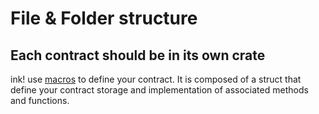 # File & Folder structure

## Each contract should be in its own crate

ink! use [macros](https://use.ink/macros-attributes) to define your contract. It is composed of a struct that define your contract storage and implementation of associated methods and functions.

